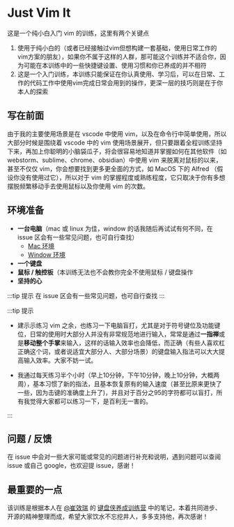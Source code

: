 # Just Vim It
这是一个纯小白入门 vim 的训练，这里有两个关键点
1. 使用于纯小白的（或者已经接触过vim但想构建一套基础，使用日常工作的vim方案的朋友），如果你不属于这样的人群，那可能这个训练并不适合你，因为可能在本训练中的一些快捷键设置、使用习惯和你已养成的并不相符
2. 这是一个入门训练，本训练只能保证在你认真使用、学习后，可以在日常、工作的代码工作中使用vim完成日常会用到的操作，更深一层的技巧则是在于你本人的探索

## 写在前面

由于我的主要使用场景是在 vscode 中使用 vim，以及在命令行中简单使用，所以大部分时候是围绕着 vscode 中的 vim 使用场景展开，但只要跟着全程训练坚持下来，再加上你聪明的小脑袋瓜子，将会很容易地知道并掌握如何在其他软件（如 webstorm、sublime、chrome、obsidian）中使用 vim 来脱离对鼠标的以来，甚至不仅仅 vim，你会想要找到更多更全面的方式，如 MacOS 下的 Alfred （假设你没有使用过它），所以对于 vim 的掌握程度或熟练程度，它只取决于你有多想摆脱频繁移动手去使用鼠标以及你使用 vim 的次数。

## 环境准备
  * **一台电脑**（mac 或 linux 为佳，window 的话我随后再试试有何不同，在 issue 区会有一些常见问题，也可自行查找）
    - [ Mac 环境 ](./For%20Mac.md)
    - [ Window 环境 ](./For%20Mac.md)
  * **一个键盘**
  * **鼠标 / 触控板**（本训练无法也不会教你完全不使用鼠标 / 键盘操作
  * **坚持的心**

  :::tip 提示
  在 issue 区会有一些常见问题，也可自行查找
  :::
  
  :::tip 提示

  - 建示示练习 vim 之余，也练习一下电脑盲打，尤其是对于符号键位及功能键位，日常的使用时大部分人并没有非常规范地进行输入，常常是通过**一指禅**或是**移动整个手掌**来输入，这样的话输入效率也会降低，而正确（有些人喜欢杠正确这个词，或者说适宜大部分人、大部分场景）的键盘输入指法可以大大提高输入效率。大家不妨一试。
  
  - 我通过每天练习半个小时（早上10分钟，下午10分钟，晚上10分钟，大概两周），基本习惯了新的指法，且基本恢复原有的输入速度（甚至比原来更快了一些，因为击键的准确度上升了)，并且对于百分之95的字符都可以盲打，所有我觉得大家都可以练习一下，是百利无一害的。
  
  :::

## 问题 / 反馈
在 issue 中会对一些大家可能或常见的问题进行补充和说明，遇到问题可以查阅 issue 或自己 google，也欢迎提 issue，感谢！

## 最重要的一点
该训练是根据本人在 [@崔效瑞](https://github.com/cuixiaorui) 的 [键盘侠养成训练营](https://appewiejl9g3764.h5.xiaoeknow.com/p/course/ecourse/course_28y3lTEa0pnA2HVLtZiz1vQ2kH4) 中的笔记，本着共同进步、开源的精神整理而成，希望大家饮水不忘挖井人，多多支持他，再次感谢！